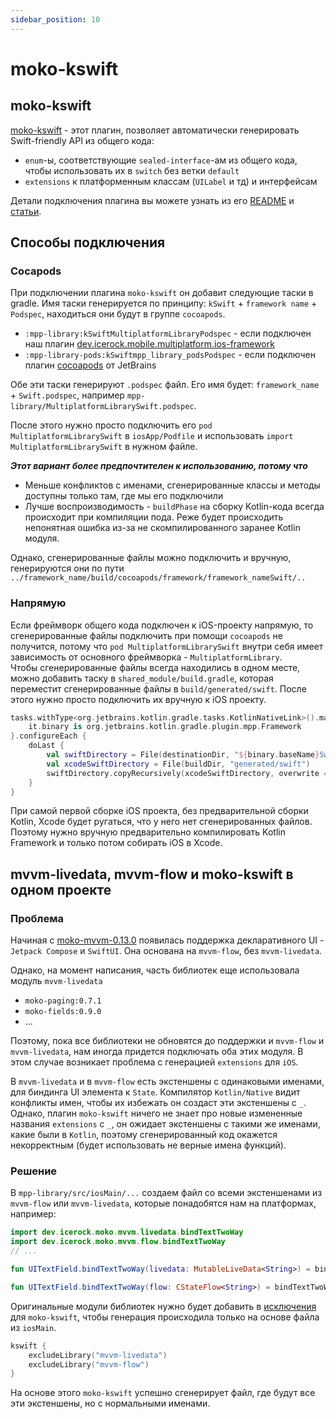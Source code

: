 ```yaml
---
sidebar_position: 10
---
```


# moko-kswift

## moko-kswift

[moko-kswift](https://github.com/icerockdev/moko-kswift) - этот плагин, позволяет автоматически генерировать Swift-friendly API из общего кода:
- `enum`-ы, соответствующие `sealed-interface`-ам из общего кода, чтобы использовать их в `switch` без ветки `default`
- `extensions` к платформенным классам (`UILabel` и тд) и интерфейсам

Детали подключения плагина вы можете узнать из его [README](https://github.com/icerockdev/moko-kswift#readme) и [статьи](https://medium.com/icerock/how-to-implement-swift-friendly-api-with-kotlin-multiplatform-mobile-e68521a63b6d).

## Способы подключения
### Cocapods
При подключении плагина `moko-kswift` он добавит следующие таски в gradle. Имя таски генерируется по принципу: `kSwift` + `framework name` + `Podspec`, находиться они будут в группе `cocoapods`. 
- `:mpp-library:kSwiftMultiplatformLibraryPodspec` - если подключен наш плагин [dev.icerock.mobile.multiplatform.ios-framework](https://github.com/icerockdev/mobile-multiplatform-gradle-plugin)
- `:mpp-library-pods:kSwiftmpp_library_podsPodspec` - если подключен плагин [cocoapods](https://kotlinlang.org/docs/native-cocoapods.html) от JetBrains

Обе эти таски генерируют `.podspec` файл. Его имя будет: `framework_name` + `Swift.podspec`, например `mpp-library/MultiplatformLibrarySwift.podspec`.  

После этого нужно просто подключить его `pod MultiplatformLibrarySwift` в `iosApp/Podfile` и использовать `import MultiplatformLibrarySwift` в нужном файле.

***Этот вариант более предпочтителен к использованию, потому что***
- Меньше конфликтов с именами, сгенерированные классы и методы доступны только там, где мы его подключили
- Лучше воспроизводимость - `buildPhase` на сборку Kotlin-кода всегда происходит при компиляции пода. Реже будет происходить непонятная ошибка из-за не скомпилированного заранее Kotlin модуля.

Однако, сгенерированные файлы можно подключить и вручную, генерируются они по пути `../framework_name/build/cocoapods/framework/framework_nameSwift/..`

### Напрямую
Если фреймворк общего кода подключен к iOS-проекту напрямую, то сгенерированные файлы подключить при помощи `cocoapods` не получится, потому что `pod MultiplatformLibrarySwift` внутри себя имеет зависимость от основного фреймворка - `MultiplatformLibrary`.  
Чтобы сгенерированные файлы всегда находились в одном месте, можно добавить таску в `shared_module/build.gradle`, которая переместит сгенерированные файлы в `build/generated/swift`. После этого нужно просто подключить их вручную к iOS проекту.
```kotlin
tasks.withType<org.jetbrains.kotlin.gradle.tasks.KotlinNativeLink>().matching {
    it.binary is org.jetbrains.kotlin.gradle.plugin.mpp.Framework
}.configureEach {
    doLast {
        val swiftDirectory = File(destinationDir, "${binary.baseName}Swift")
        val xcodeSwiftDirectory = File(buildDir, "generated/swift")
        swiftDirectory.copyRecursively(xcodeSwiftDirectory, overwrite = true)
    }
}
```

При самой первой сборке iOS проекта, без предварительной сборки Kotlin, Xcode будет ругаться, что у него нет сгенерированных файлов. Поэтому нужно вручную предварительно компилировать Kotlin Framework и только потом собирать iOS в Xcode.

## mvvm-livedata, mvvm-flow и moko-kswift в одном проекте 

### Проблема
Начиная с [moko-mvvm-0.13.0](https://github.com/icerockdev/moko-mvvm/releases/tag/release%2F0.13.0) появилась поддержка декларативного UI - `Jetpack Compose` и `SwiftUI`. Она основана на `mvvm-flow`, без `mvvm-livedata`.  

Однако, на момент написания, часть библиотек еще использовала модуль `mvvm-livedata`
- `moko-paging:0.7.1`
- `moko-fields:0.9.0`
- ...

Поэтому, пока все библиотеки не обновятся до поддержки и `mvvm-flow` и `mvvm-livedata`, нам иногда придется подключать оба этих модуля. В этом случае возникает проблема с генерацией `extensions` для `iOS`.  

В `mvvm-livedata` и в `mvvm-flow` есть экстеншены с одинаковыми именами, для биндинга UI элемента к `State`.
Компилятор `Kotlin/Native` видит конфликты имен, чтобы их избежать он создаст эти экстеншены с `_`.  
Однако, плагин `moko-kswift` ничего не знает про новые измененные названия `extensions` c `_`, он ожидает экстеншены с такими же именами, какие были в `Kotlin`, поэтому сгенерированный код окажется некорректным (будет использовать не верные имена функций).

### Решение 
В `mpp-library/src/iosMain/...` создаем файл со всеми экстеншенами из `mvvm-flow` или `mvvm-livedata`, которые понадобятся нам на платформах, например:
```kotlin
import dev.icerock.moko.mvvm.livedata.bindTextTwoWay
import dev.icerock.moko.mvvm.flow.bindTextTwoWay
// ...

fun UITextField.bindTextTwoWay(livedata: MutableLiveData<String>) = bindTextTwoWay(livedata)

fun UITextField.bindTextTwoWay(flow: CStateFlow<String>) = bindTextTwoWay(flow)
```
Оригинальные модули библиотек нужно будет добавить в [исключения](https://github.com/icerockdev/moko-kswift#how-to-exclude-generation-of-entries-from-some-libraries) для `moko-kswift`, чтобы генерация происходила только на основе файла из `iosMain`.
```kotlin
kswift {
    excludeLibrary("mvvm-livedata")
    excludeLibrary("mvvm-flow") 
}
```
На основе этого `moko-kswift` успешно сгенерирует файл, где будут все эти экстеншены, но с нормальными именами. 
